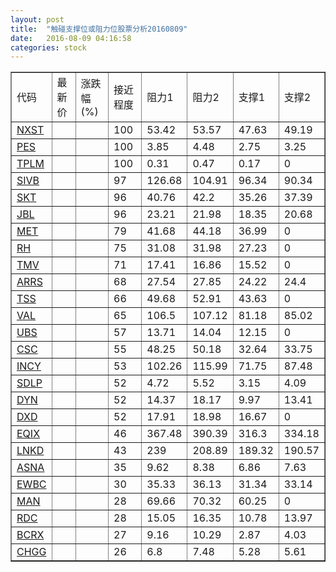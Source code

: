 ```yaml
---
layout: post
title:  "触碰支撑位或阻力位股票分析20160809"
date:   2016-08-09 04:16:58
categories: stock
---
```

<script type="text/javascript">
var stockList = []
stockList.push('gb_nxst');
stockList.push('gb_pes');
stockList.push('gb_tplm');
stockList.push('gb_sivb');
stockList.push('gb_skt');
stockList.push('gb_jbl');
stockList.push('gb_met');
stockList.push('gb_rh');
stockList.push('gb_tmv');
stockList.push('gb_arrs');
stockList.push('gb_tss');
stockList.push('gb_val');
stockList.push('gb_ubs');
stockList.push('gb_csc');
stockList.push('gb_incy');
stockList.push('gb_sdlp');
stockList.push('gb_dyn');
stockList.push('gb_dxd');
stockList.push('gb_eqix');
stockList.push('gb_lnkd');
stockList.push('gb_asna');
stockList.push('gb_ewbc');
stockList.push('gb_man');
stockList.push('gb_rdc');
stockList.push('gb_bcrx');
stockList.push('gb_chgg');
</script>
<table border="1">
 <tr>
 <td>代码</td>
 <td>最新价</td>
 <td>涨跌幅(%)</td>
 <td>接近程度</td>
 <td>阻力1</td>
 <td>阻力2</td>
 <td>支撑1</td>
 <td>支撑2</td>
</tr>
  <tr id="nxst" class="red">
  <td><a href="http://stock.finance.sina.com.cn/usstock/quotes/NXST.html" target="_blank">NXST</a></td><td></td><td></td><td>100</td><td>53.42</td><td>53.57</td><td>47.63</td><td>49.19</td></tr>
  <tr id="pes" class="green">
  <td><a href="http://stock.finance.sina.com.cn/usstock/quotes/PES.html" target="_blank">PES</a></td><td></td><td></td><td>100</td><td>3.85</td><td>4.48</td><td>2.75</td><td>3.25</td></tr>
  <tr id="tplm" class="red">
  <td><a href="http://stock.finance.sina.com.cn/usstock/quotes/TPLM.html" target="_blank">TPLM</a></td><td></td><td></td><td>100</td><td>0.31</td><td>0.47</td><td>0.17</td><td>0</td></tr>
  <tr id="sivb" class="red">
  <td><a href="http://stock.finance.sina.com.cn/usstock/quotes/SIVB.html" target="_blank">SIVB</a></td><td></td><td></td><td>97</td><td>126.68</td><td>104.91</td><td>96.34</td><td>90.34</td></tr>
  <tr id="skt" class="red">
  <td><a href="http://stock.finance.sina.com.cn/usstock/quotes/SKT.html" target="_blank">SKT</a></td><td></td><td></td><td>96</td><td>40.76</td><td>42.2</td><td>35.26</td><td>37.39</td></tr>
  <tr id="jbl" class="green">
  <td><a href="http://stock.finance.sina.com.cn/usstock/quotes/JBL.html" target="_blank">JBL</a></td><td></td><td></td><td>96</td><td>23.21</td><td>21.98</td><td>18.35</td><td>20.68</td></tr>
  <tr id="met" class="red">
  <td><a href="http://stock.finance.sina.com.cn/usstock/quotes/MET.html" target="_blank">MET</a></td><td></td><td></td><td>79</td><td>41.68</td><td>44.18</td><td>36.99</td><td>0</td></tr>
  <tr id="rh" class="red">
  <td><a href="http://stock.finance.sina.com.cn/usstock/quotes/RH.html" target="_blank">RH</a></td><td></td><td></td><td>75</td><td>31.08</td><td>31.98</td><td>27.23</td><td>0</td></tr>
  <tr id="tmv" class="red">
  <td><a href="http://stock.finance.sina.com.cn/usstock/quotes/TMV.html" target="_blank">TMV</a></td><td></td><td></td><td>71</td><td>17.41</td><td>16.86</td><td>15.52</td><td>0</td></tr>
  <tr id="arrs" class="red">
  <td><a href="http://stock.finance.sina.com.cn/usstock/quotes/ARRS.html" target="_blank">ARRS</a></td><td></td><td></td><td>68</td><td>27.54</td><td>27.85</td><td>24.22</td><td>24.4</td></tr>
  <tr id="tss" class="red">
  <td><a href="http://stock.finance.sina.com.cn/usstock/quotes/TSS.html" target="_blank">TSS</a></td><td></td><td></td><td>66</td><td>49.68</td><td>52.91</td><td>43.63</td><td>0</td></tr>
  <tr id="val" class="red">
  <td><a href="http://stock.finance.sina.com.cn/usstock/quotes/VAL.html" target="_blank">VAL</a></td><td></td><td></td><td>65</td><td>106.5</td><td>107.12</td><td>81.18</td><td>85.02</td></tr>
  <tr id="ubs" class="red">
  <td><a href="http://stock.finance.sina.com.cn/usstock/quotes/UBS.html" target="_blank">UBS</a></td><td></td><td></td><td>57</td><td>13.71</td><td>14.04</td><td>12.15</td><td>0</td></tr>
  <tr id="csc" class="red">
  <td><a href="http://stock.finance.sina.com.cn/usstock/quotes/CSC.html" target="_blank">CSC</a></td><td></td><td></td><td>55</td><td>48.25</td><td>50.18</td><td>32.64</td><td>33.75</td></tr>
  <tr id="incy" class="green">
  <td><a href="http://stock.finance.sina.com.cn/usstock/quotes/INCY.html" target="_blank">INCY</a></td><td></td><td></td><td>53</td><td>102.26</td><td>115.99</td><td>71.75</td><td>87.48</td></tr>
  <tr id="sdlp" class="green">
  <td><a href="http://stock.finance.sina.com.cn/usstock/quotes/SDLP.html" target="_blank">SDLP</a></td><td></td><td></td><td>52</td><td>4.72</td><td>5.52</td><td>3.15</td><td>4.09</td></tr>
  <tr id="dyn" class="red">
  <td><a href="http://stock.finance.sina.com.cn/usstock/quotes/DYN.html" target="_blank">DYN</a></td><td></td><td></td><td>52</td><td>14.37</td><td>18.17</td><td>9.97</td><td>13.41</td></tr>
  <tr id="dxd" class="green">
  <td><a href="http://stock.finance.sina.com.cn/usstock/quotes/DXD.html" target="_blank">DXD</a></td><td></td><td></td><td>52</td><td>17.91</td><td>18.98</td><td>16.67</td><td>0</td></tr>
  <tr id="eqix" class="red">
  <td><a href="http://stock.finance.sina.com.cn/usstock/quotes/EQIX.html" target="_blank">EQIX</a></td><td></td><td></td><td>46</td><td>367.48</td><td>390.39</td><td>316.3</td><td>334.18</td></tr>
  <tr id="lnkd" class="green">
  <td><a href="http://stock.finance.sina.com.cn/usstock/quotes/LNKD.html" target="_blank">LNKD</a></td><td></td><td></td><td>43</td><td>239</td><td>208.89</td><td>189.32</td><td>190.57</td></tr>
  <tr id="asna" class="green">
  <td><a href="http://stock.finance.sina.com.cn/usstock/quotes/ASNA.html" target="_blank">ASNA</a></td><td></td><td></td><td>35</td><td>9.62</td><td>8.38</td><td>6.86</td><td>7.63</td></tr>
  <tr id="ewbc" class="red">
  <td><a href="http://stock.finance.sina.com.cn/usstock/quotes/EWBC.html" target="_blank">EWBC</a></td><td></td><td></td><td>30</td><td>35.33</td><td>36.13</td><td>31.34</td><td>33.14</td></tr>
  <tr id="man" class="red">
  <td><a href="http://stock.finance.sina.com.cn/usstock/quotes/MAN.html" target="_blank">MAN</a></td><td></td><td></td><td>28</td><td>69.66</td><td>70.32</td><td>60.25</td><td>0</td></tr>
  <tr id="rdc" class="red">
  <td><a href="http://stock.finance.sina.com.cn/usstock/quotes/RDC.html" target="_blank">RDC</a></td><td></td><td></td><td>28</td><td>15.05</td><td>16.35</td><td>10.78</td><td>13.97</td></tr>
  <tr id="bcrx" class="green">
  <td><a href="http://stock.finance.sina.com.cn/usstock/quotes/BCRX.html" target="_blank">BCRX</a></td><td></td><td></td><td>27</td><td>9.16</td><td>10.29</td><td>2.87</td><td>4.03</td></tr>
  <tr id="chgg" class="red">
  <td><a href="http://stock.finance.sina.com.cn/usstock/quotes/CHGG.html" target="_blank">CHGG</a></td><td></td><td></td><td>26</td><td>6.8</td><td>7.48</td><td>5.28</td><td>5.61</td></tr>
</table>

